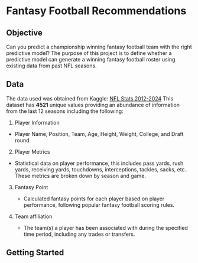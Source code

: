 # Fantasy Football Recommendations

## Objective
Can you predict a championship winning fantasy football team with the right predictive model? 
The purpose of this project is to define whether a predictive model can generate a winning fantasy football roster using existing data from past NFL seasons. 

## Data
The data used was obtained from Kaggle: [NFL Stats 2012-2024](https://www.kaggle.com/datasets/philiphyde1/nfl-stats-1999-2022)
This dataset has **4521** unique values providing an abundance of information from the last 12 seasons including the following:

1. Player Information
  - Player Name, Position, Team, Age, Height, Weight, College, and Draft round
    
2. Player Metrics
  - Statistical data on player performance, this includes pass yards, rush yards, receiving yards, touchdowns, interceptions, tackles, sacks, etc.. These metrics are broken down by season and game.

3. Fantasy Point
   - Calculated fantasy points for each player based on player performance, following popular fantasy football scoring rules.

4. Team affiliation
   -  The team(s) a player has been associated with during the specified time period, including any trades or transfers.
  
## Getting Started
  

